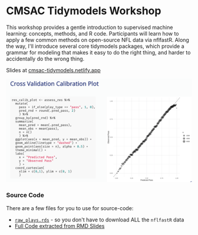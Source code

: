 
# CMSAC Tidymodels Workshop

This workshop provides a gentle introduction to supervised machine learning: concepts, methods, and R code. Participants will learn how to apply a few common methods on open-source NFL data via nflfastR. Along the way, I'll introduce several core tidymodels packages, which provide a grammar for modeling that makes it easy to do the right thing, and harder to accidentally do the wrong thing.

Slides at [cmsac-tidymodels.netlify.app](https://cmsac-tidymodels.netlify.app/#1)

![](images/readme-preview.png)


### Source Code

There are a few files for you to use for source-code:  
- [`raw_plays.rds`](https://github.com/jthomasmock/nfl-workshop/blob/master/raw_plays.rds) - so you don't have to download ALL the `nflfastR` data
- [Full Code extracted from RMD Slides](https://github.com/jthomasmock/nfl-workshop/blob/master/tidymodels-code.R)
